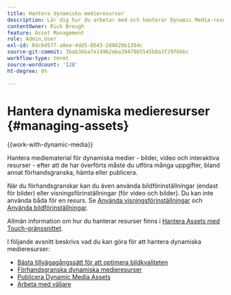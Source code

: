 ```yaml
---
title: Hantera dynamiska medieresurser
description: Lär dig hur du arbetar med och hanterar Dynamic Media-resurser med arbetsflöden som förhandsgranskning, hämtning eller publicering.
contentOwner: Rick Brough
feature: Asset Management
role: Admin,User
exl-id: 0dc6d577-a8ee-4dd5-8643-28862bb1394c
source-git-commit: 36ab36ba7e14962eba3947865545b8a3f29f6bbc
workflow-type: tm+mt
source-wordcount: '128'
ht-degree: 0%

---
```


# Hantera dynamiska medieresurser {#managing-assets}

{{work-with-dynamic-media}}

Hantera mediematerial för dynamiska medier - bilder, video och interaktiva resurser - efter att de har överförts måste du utföra många uppgifter, bland annat förhandsgranska, hämta eller publicera.

När du förhandsgranskar kan du även använda bildförinställningar (endast för bilder) eller visningsförinställningar (för video och bilder). Du kan inte använda båda för en resurs. Se [Använda visningsförinställningar](viewer-presets.md) och [Använda bildförinställningar](image-presets.md).

Allmän information om hur du hanterar resurser finns i [Hantera Assets med Touch-gränssnittet](/help/assets/manage-digital-assets.md).

I följande avsnitt beskrivs vad du kan göra för att hantera dynamiska medieresurser:

* [Bästa tillvägagångssätt för att optimera bildkvaliteten](best-practices-for-optimizing-the-quality-of-your-images.md)
* [Förhandsgranska dynamiska medieresurser](previewing-assets.md)
* [Publicera Dynamic Media Assets](publishing-dynamicmedia-assets.md)
* [Arbeta med väljare](working-with-selectors.md)
